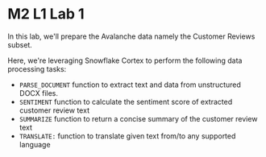 # M2 L1 Lab 1

In this lab, we'll prepare the Avalanche data namely the Customer Reviews subset.

Here, we're leveraging Snowflake Cortex to perform the following data processing tasks:
- `PARSE_DOCUMENT` function to extract text and data from unstructured DOCX files.
- `SENTIMENT` function to calculate the sentiment score of extracted customer review text
- `SUMMARIZE` function to return a concise summary of the customer review text
- `TRANSLATE:` function to translate given text from/to any supported language
